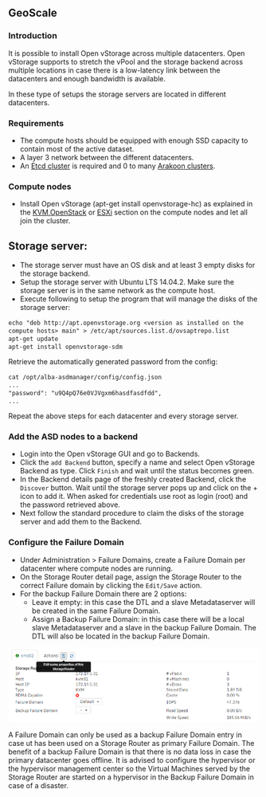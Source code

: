 ## GeoScale


### Introduction
It is possible to install Open vStorage across multiple datacenters. Open vStorage supports to stretch the vPool and the storage backend across multiple locations in case there is a low-latency link between the datacenters and enough bandwidth is available.

In these type of setups the storage servers are located in different datacenters.

### Requirements
* The compute hosts should be equipped with enough SSD capacity to contain most of the active dataset.
* A layer 3 network between the different datacenters.
* An [Etcd cluster](geoscalegettingstarted.md#etcd-cluster) is required and 0 to many [Arakoon clusters](geoscalegettingstarted.md#arakoon-cluster).

### Compute nodes
*  Install Open vStorage (apt-get install openvstorage-hc) as explained in the [KVM](kvm.md),[OpenStack](openstack.md) or [ESXi](esxi.md) section on the compute nodes and let all join the cluster.


## Storage server:
* The storage server must have an OS disk and at least 3 empty disks for the storage backend.
* Setup the storage server with Ubuntu LTS 14.04.2. Make sure the storage server is in the same network as the compute host.
* Execute following to setup the program that will manage the disks of the storage server:
```
echo "deb http://apt.openvstorage.org <version as installed on the compute hosts> main" > /etc/apt/sources.list.d/ovsaptrepo.list
apt-get update
apt-get install openvstorage-sdm
```
Retrieve the automatically generated password from the config:
```
cat /opt/alba-asdmanager/config/config.json
...
"password": "u9Q4pQ76e0VJVgxm6hasdfasdfdd",
...
```
Repeat the above steps for each datacenter and every storage server.

### Add the ASD nodes to a backend
* Login into the Open vStorage GUI and go to Backends.
* Click the `add Backend` button, specify a name and select Open vStorage Backend as type. Click `Finish` and wait until the status becomes green.
* In the Backend details page of the freshly created Backend, click the `Discover` button. Wait until the storage server pops up and click on the + icon to add it. When asked for credentials use root as login (root) and the password retrieved above.
* Next follow the standard procedure to claim the disks of the storage server and add them to the Backend.

### Configure the Failure Domain
* Under Administration > Failure Domains, create a Failure Domain per datacenter where compute nodes are running.
* On the Storage Router detail page, assign the Storage Router to the correct Failure domain by clicking the `Edit/Save` action.
* For the backup Failure Domain there are 2 options:
    * Leave it empty: in this case the DTL and a slave Metadataserver will be created in the same Failure Domain.
    * Assign a Backup Failure Domain: in this case there will be a local slave Metadataserver and a slave in the backup Failure Domain. The DTL will also be located in the backup Failure Domain.

![](../Images/setfailuredomain.png)

A Failure Domain can only be used as a backup Failure Domain entry in case ut has been used on a Storage Router as primary Failure Domain. The benefit of a backup Failure Domain is that there is no data loss in case the primary datacenter goes offline.
It is advised to configure the hypervisor or the hypervisor management center so the Virtual Machines served by the Storage Router are started on a hypervisor in the Backup Failure Domain in case of a disaster.